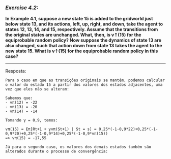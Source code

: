 ### *Exercise 4.2:*

**In Example 4.1, suppose a new state 15 is added to the gridworld just below state 13, and its actions, left, up, right, and down, take the agent to states 12, 13, 14,
and 15, respectively. Assume that the transitions from the original states are unchanged. What, then, is v⇡(15) for the equiprobable random policy? Now suppose the dynamics of
state 13 are also changed, such that action down from state 13 takes the agent to the new state 15. What is v⇡(15) for the equiprobable random policy in this case?**

---
Resposta:

```
Para o caso em que as transições originais se mantém, podemos calcular o valor do estado 15 a partir dos valores dos estados adjacentes, uma vez que eles não se alteram:

Sabemos que:
- vπ(12) = -22
- vπ(13) = -20
- vπ(14) = -14

Tomando γ = 0,9, temos:

vπ(15) = Eπ[Rt+1 + γvπ(St+1) | St = s] = 0,25*(-1-0,9*22)+0,25*(-1-0,9*20)+0,25*(-1-0,9*14)+0,25*(-1-0,9*vπ(15))
=> vπ(15) = -17,55

Já para o segundo caso, os valores dos demais estados também são alterados durante o processo de convergência:



```
